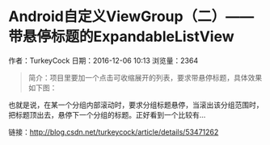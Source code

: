 # Android自定义ViewGroup（二）——带悬停标题的ExpandableListView
作者：TurkeyCock
日期：2016-12-06 10:13
浏览量：2364
> 简介：项目里要加一个点击可收缩展开的列表，要求带悬停标题，具体效果如下图：


也就是说，在某一个分组内部滚动时，要求分组标题悬停，当滚出该分组范围时，把标题顶出去，悬停下一个分组的标题。正好看到一个比较有...

 链接：http://blog.csdn.net/turkeycock/article/details/53471262
